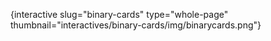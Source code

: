 {interactive slug="binary-cards" type="whole-page" thumbnail="interactives/binary-cards/img/binarycards.png"}
